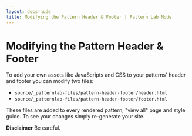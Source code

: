 ```yaml
---
layout: docs-node
title: Modifying the Pattern Header & Footer | Pattern Lab Node
---
```


# Modifying the Pattern Header & Footer 

To add your own assets like JavaScripts and CSS to your patterns' header and footer you can modify two files:

* `source/_patternlab-files/pattern-header-footer/header.html`
* `source/_patternlab-files/pattern-header-footer/footer.html`

These files are added to every rendered pattern, "view all" page and style guide. To see your changes simply re-generate your site.

**Disclaimer**
Be careful.
